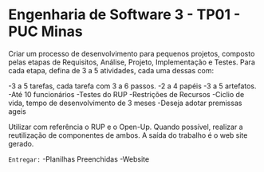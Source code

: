 # Engenharia de Software 3 - TP01 - PUC Minas

Criar um processo de desenvolvimento para pequenos projetos, composto pelas etapas de
Requisitos, Análise, Projeto, Implementação e Testes. Para cada etapa, defina de 3 a 5
atividades, cada uma dessas com:

 -3 a 5 tarefas, cada tarefa com 3 a 6 passos.
 -2 a 4 papéis
 -3 a 5 artefatos.
 -Até 10 funcionários
 -Testes do RUP
 -Restrições de Recursos
 -Ciclio de vida, tempo de desenvolvimento de 3 meses
 -Deseja adotar premissas ageis
 
Utilizar com referência o RUP e o Open-Up. Quando possível, realizar a reutilização de
componentes de ambos. A saída do trabalho é o web site gerado. 

`Entregar:`
-Planilhas Preenchidas
-Website


